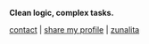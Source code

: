 **Clean logic, complex tasks.**  

[contact](contact.md) | [share my profile](https://zaorinu.github.io/share) | [zunalita](https://zaorinu.github.io/zunalita)
